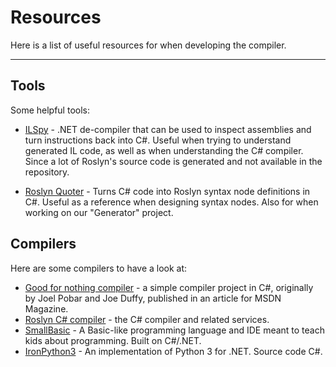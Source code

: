 # Resources

Here is a list of useful resources for when developing the compiler.

---

## Tools

Some helpful tools:

* [ILSpy](https://github.com/icsharpcode/ILSpy) - .NET de-compiler that can be used to inspect assemblies and turn instructions back into C#. Useful when trying to understand generated IL code, as well as when understanding the C# compiler. Since a lot of Roslyn's source code is generated and not available in the repository.

* [Roslyn Quoter](https://roslynquoter.azurewebsites.net/) - Turns C# code into Roslyn syntax node definitions in C#. Useful as a reference when designing syntax nodes. Also for when working on our "Generator" project.

## Compilers

Here are some compilers to have a look at:

* [Good for nothing compiler](https://github.com/johandanforth/good-for-nothing-compiler) - a simple compiler project in C#, originally by Joel Pobar and Joe Duffy, published in an article for MSDN Magazine.
* [Roslyn C# compiler](https://github.com/dotnet/roslyn) - the C# compiler and related services.
* [SmallBasic](https://github.com/sb/smallbasic-editor) - A Basic-like programming language and IDE meant to teach kids about programming. Built on C#/.NET.
* [IronPython3](https://github.com/IronLanguages/ironpython3) - An implementation of Python 3 for .NET. Source code C#.